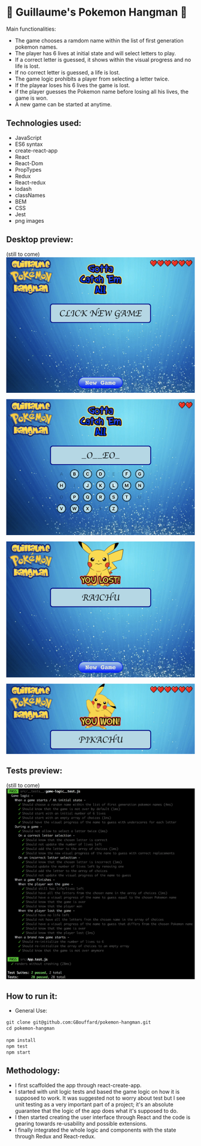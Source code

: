 :space_invader: Guillaume's Pokemon Hangman :space_invader:
===

Main functionalities:
- The game chooses a ramdom name within the list of first generation pokemon names.
- The player has 6 lives at initial state and will select letters to play.
- If a correct letter is guessed, it shows within the visual progress and no life is lost.
- If no correct letter is guessed, a life is lost.
- The game logic prohibits a player from selecting a letter twice.
- If the playear loses his 6 lives the game is lost.
- if the player guesses the Pokemon name before losing all his lives, the game is won.
- A new game can be started at anytime.

Technologies used:
----
- JavaScript
- ES6 syntax
- create-react-app
- React
- React-Dom
- PropTypes
- Redux
- React-redux
- lodash
- classNames
- BEM
- CSS
- Jest
- png images

Desktop preview:
----
(still to come)
![](public/images/Screenshot1.png)

![](public/images/Screenshot2.png)

![](public/images/Screenshot3.png)

![](public/images/Screenshot4.png)

Tests preview:
----
(still to come)
![](public/images/Tests_screenshot.png)

How to run it:
----
- General Use:
```
git clone git@github.com:GBouffard/pokemon-hangman.git
cd pokemon-hangman

npm install
npm test
npm start
```

Methodology:
----
- I first scaffolded the app through react-create-app.
- I started with unit logic tests and based the game logic on how it is supposed to work. It was suggested not to worry about test but I see unit testing as a very important part of a project; it's an absolute guarantee that the logic of the app does what it's supposed to do.
- I then started creating the user interface through React and the code is gearing towards re-usability and possible extensions.
- I finally integrated the whole logic and components with the state through Redux and React-redux.